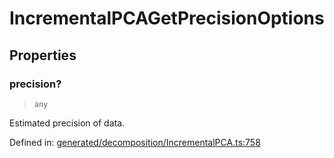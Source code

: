 # IncrementalPCAGetPrecisionOptions

## Properties

### precision?

> `any`

Estimated precision of data.

Defined in:  [generated/decomposition/IncrementalPCA.ts:758](https://github.com/transitive-bullshit/scikit-learn-ts/blob/92ab806/packages/sklearn/src/generated/decomposition/IncrementalPCA.ts#L758)
